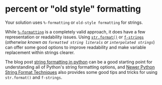 # percent or "old style" formatting

Your solution uses `%-formatting` or `old-style formatting` for strings.

While [`%-formatting`](https://docs.python.org/3/library/stdtypes.html#printf-style-string-formatting) is a completely valid approach, it does have a few representation or readability issues.
Using [`str.format()`](https://docs.python.org/3/library/stdtypes.html#str.format) or [`f-strings`](https://docs.python.org/3/reference/lexical_analysis.html#formatted-string-literals) (_otherwise known as `formatted string literals` or `interpolated strings`_) can offer some good options to improve readability and make variable replacement within strings clearer.

The blog post [string formatting in python](https://realpython.com/python-string-formatting/) can be a good starting point for understanding all of Python's string formatting options, and [Newer Python String Format Techniques](https://realpython.com/python-formatted-output/) also provides some good tips and tricks for using `str.format()` and `f-strings`.
